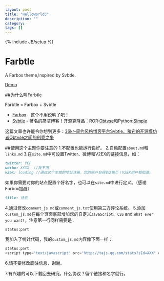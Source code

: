 ```yaml
---
layout: post
title: "Helloworld3"
description: ""
category: 
tags: []
---
```

{% include JB/setup %}

Farbtle
=======

A Farbox theme,Inspired by Svbtle. 

[Demo](http://sync.sh/)


##为什么叫Farbtle

Farbtle = Farbox + Svbtle

  * [Farbox](http://farbox.com) - 这个不用说明了吧！
  * [Svbtle](https://svbtle.com) - 著名的简洁博客！开源克隆品：ROR:[Obtvse](https://github.com/NateW/obtvse)和Python:[Simple](https://github.com/YCF/simple)
  
这篇文章也许能令你想到更多：[36kr-简约风格博客平台Svbtle，和它的开源模仿者Obtvse之间的创意之争](http://www.36kr.com/p/93438.html)

##使用这个主题你要注意的
1.不配置也能运行良好。
2.自动配置`about.md`和`links.md`
3.在`site.md`中可设置Twitter、微博和V2EX的链接信息，如：

``` markdown
twitter: YCF
weibo: XXXX  //我不用
v2ex: loading //通过这个生成的地址注册，您的账户会得到2银币！V2EX用户都知道。
```

如果你需要对你的站点配置个好名字，也可以在`site.md`中进行定义。（感谢Farbox提醒）

``` markdown
title: 诗云
```

4.通过修改`comment_js.md`或`comment_js.txt`使用第三方评论系统。
5.添加`custom_js.md`在每个页面底部增加您的自定义`JavaScript`、`CSS` and `What ever you want!`。注意第一行同样需要是：

```markdown
status:part
```

我加入了统计代码，我的`custom_js.md`内容像下面一样：

```javascript
status:part
<script type="text/javascript" src="http://tajs.qq.com/stats?sId=XXX" charset="UTF-8"></script>
```

6.请不要修改脚注信息，谢谢。

7.有兴趣的可以下载回去研究。什么协议？留个链接和名字就行。
